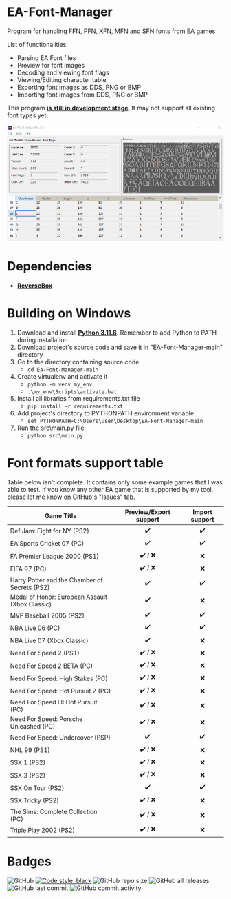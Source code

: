# EA-Font-Manager
Program for handling FFN, PFN, XFN, MFN and SFN fonts from EA games

List of functionalities:
 - Parsing EA Font files
 - Preview for font images
 - Decoding and viewing font flags
 - Viewing/Editing character table
 - Exporting font images as DDS, PNG or BMP
 - Importing font images from DDS, PNG or BMP


This program **<ins>is still in development stage</ins>**.
It may not support all existing font types yet.

<img src="src\data\img\usage.gif">

# Dependencies

* **[ReverseBox](https://github.com/bartlomiejduda/ReverseBox)**


# Building on Windows

1. Download and install  **[Python 3.11.6](https://www.python.org/downloads/release/python-3116/)**. Remember to add Python to PATH during installation
2. Download project's source code and save it in "EA-Font-Manager-main" directory
3. Go to the directory containing source code
   - ```cd EA-Font-Manager-main```
4. Create virtualenv and activate it
   - ```python -m venv my_env```
   - ```.\my_env\Scripts\activate.bat```
5. Install all libraries from requirements.txt file
   - ```pip install -r requirements.txt```
6. Add project's directory to PYTHONPATH environment variable
   - ```set PYTHONPATH=C:\Users\user\Desktop\EA-Font-Manager-main```
7. Run the src\main.py file
   - ```python src\main.py```


# Font formats support table

Table below isn't complete. It contains only some example games that I was able to test.
If you know any other EA game that is supported by my tool, please let me know on GitHub's
"Issues" tab.

| Game Title                                      | Preview/Export support  | Import support      |
|-------------------------------------------------|-------------------------|---------------------|
| Def Jam: Fight for NY (PS2)                     | <center>✔️</center>     | <center>✔️</center> |
| EA Sports Cricket 07 (PC)                       | <center>✔️</center>     | <center>✔️</center> |
| FA Premier League 2000 (PS1)                    | <center>✔️ / ❌</center> | <center>❌</center>  |
| FIFA 97 (PC)                                    | <center>✔️ / ❌</center> | <center>❌</center>  |
| Harry Potter and the Chamber of Secrets (PS2)   | <center>✔️</center>     | <center>✔️</center> |
| Medal of Honor: European Assault (Xbox Classic) | <center>✔️</center>     | <center>❌</center>  |
| MVP Baseball 2005 (PS2)                         | <center>✔️</center>     | <center>✔️</center> |
| NBA Live 06 (PC)                                | <center>✔️</center>     | <center>✔️</center> |
| NBA Live 07 (Xbox Classic)                      | <center>✔️</center>     | <center>❌</center>  |
| Need For Speed 2 (PS1)                          | <center>✔️ / ❌</center> | <center>❌</center>  |
| Need For Speed 2 BETA (PC)                      | <center>✔️ / ❌</center> | <center>❌</center>  |
| Need For Speed: High Stakes (PC)                | <center>✔️ / ❌</center> | <center>❌</center>  |
| Need For Speed: Hot Pursuit 2 (PC)              | <center>✔️ / ❌</center> | <center>❌</center>  |
| Need For Speed III: Hot Pursuit (PC)            | <center>✔️ / ❌</center> | <center>❌</center>  |
| Need For Speed: Porsche Unleashed (PC)          | <center>✔️ / ❌</center> | <center>❌</center>  |
| Need For Speed: Undercover (PSP)                | <center>✔️</center>     | <center>✔️</center> |
| NHL 99 (PS1)                                    | <center>✔️ / ❌</center> | <center>❌</center>  |
| SSX 1 (PS2)                                     | <center>✔️ / ❌</center> | <center>❌</center>  |
| SSX 3 (PS2)                                     | <center>✔️ / ❌</center> | <center>❌</center>  |
| SSX On Tour (PS2)                               | <center>✔️</center>     | <center>✔️</center> |
| SSX Tricky (PS2)                                | <center>✔️ / ❌</center> | <center>❌</center>  |
| The Sims: Complete Collection (PC)              | <center>✔️ / ❌</center> | <center>❌</center>  |
| Triple Play 2002 (PS2)                          | <center>✔️ / ❌</center> | <center>❌</center>  |


# Badges
![GitHub](https://img.shields.io/github/license/bartlomiejduda/EA-Font-Manager?style=plastic)
[![Code style: black](https://img.shields.io/badge/code%20style-black-000000.svg)](https://github.com/psf/black)
![GitHub repo size](https://img.shields.io/github/repo-size/bartlomiejduda/EA-Font-Manager?style=plastic)
![GitHub all releases](https://img.shields.io/github/downloads/bartlomiejduda/EA-Font-Manager/total)
![GitHub last commit](https://img.shields.io/github/last-commit/bartlomiejduda/EA-Font-Manager?style=plastic)
![GitHub commit activity](https://img.shields.io/github/commit-activity/y/bartlomiejduda/EA-Font-Manager?style=plastic)
